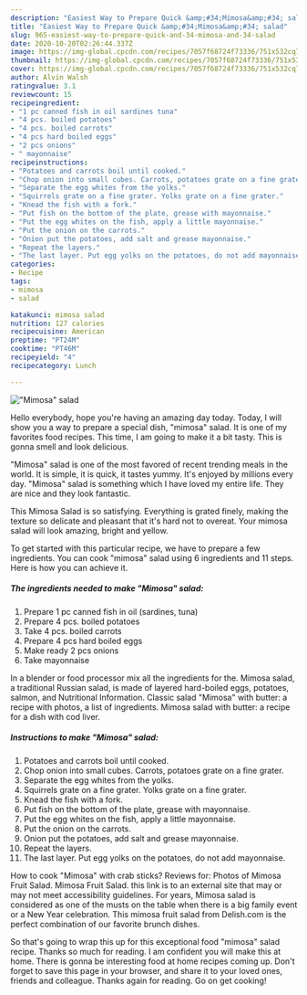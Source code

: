 ```yaml
---
description: "Easiest Way to Prepare Quick &amp;#34;Mimosa&amp;#34; salad"
title: "Easiest Way to Prepare Quick &amp;#34;Mimosa&amp;#34; salad"
slug: 965-easiest-way-to-prepare-quick-and-34-mimosa-and-34-salad
date: 2020-10-20T02:26:44.337Z
image: https://img-global.cpcdn.com/recipes/7057f68724f73336/751x532cq70/mimosa-salad-recipe-main-photo.jpg
thumbnail: https://img-global.cpcdn.com/recipes/7057f68724f73336/751x532cq70/mimosa-salad-recipe-main-photo.jpg
cover: https://img-global.cpcdn.com/recipes/7057f68724f73336/751x532cq70/mimosa-salad-recipe-main-photo.jpg
author: Alvin Walsh
ratingvalue: 3.1
reviewcount: 15
recipeingredient:
- "1 pc canned fish in oil sardines tuna"
- "4 pcs. boiled potatoes"
- "4 pcs. boiled carrots"
- "4 pcs hard boiled eggs"
- "2 pcs onions"
- " mayonnaise"
recipeinstructions:
- "Potatoes and carrots boil until cooked."
- "Chop onion into small cubes. Carrots, potatoes grate on a fine grater."
- "Separate the egg whites from the yolks."
- "Squirrels grate on a fine grater. Yolks grate on a fine grater."
- "Knead the fish with a fork."
- "Put fish on the bottom of the plate, grease with mayonnaise."
- "Put the egg whites on the fish, apply a little mayonnaise."
- "Put the onion on the carrots."
- "Onion put the potatoes, add salt and grease mayonnaise."
- "Repeat the layers."
- "The last layer. Put egg yolks on the potatoes, do not add mayonnaise."
categories:
- Recipe
tags:
- mimosa
- salad

katakunci: mimosa salad 
nutrition: 127 calories
recipecuisine: American
preptime: "PT24M"
cooktime: "PT46M"
recipeyield: "4"
recipecategory: Lunch

---
```



![&#34;Mimosa&#34; salad](https://img-global.cpcdn.com/recipes/7057f68724f73336/751x532cq70/mimosa-salad-recipe-main-photo.jpg)

Hello everybody, hope you're having an amazing day today. Today, I will show you a way to prepare a special dish, &#34;mimosa&#34; salad. It is one of my favorites food recipes. This time, I am going to make it a bit tasty. This is gonna smell and look delicious.

&#34;Mimosa&#34; salad is one of the most favored of recent trending meals in the world. It is simple, it is quick, it tastes yummy. It's enjoyed by millions every day. &#34;Mimosa&#34; salad is something which I have loved my entire life. They are nice and they look fantastic.

This Mimosa Salad is so satisfying. Everything is grated finely, making the texture so delicate and pleasant that it&#39;s hard not to overeat. Your mimosa salad will look amazing, bright and yellow.


To get started with this particular recipe, we have to prepare a few ingredients. You can cook &#34;mimosa&#34; salad using 6 ingredients and 11 steps. Here is how you can achieve it.

<!--inarticleads1-->

##### The ingredients needed to make &#34;Mimosa&#34; salad:

1. Prepare 1 pc canned fish in oil (sardines, tuna)
1. Prepare 4 pcs. boiled potatoes
1. Take 4 pcs. boiled carrots
1. Prepare 4 pcs hard boiled eggs
1. Make ready 2 pcs onions
1. Take  mayonnaise


In a blender or food processor mix all the ingredients for the. Mimosa salad, a traditional Russian salad, is made of layered hard-boiled eggs, potatoes, salmon, and Nutritional Information. Classic salad &#34;Mimosa&#34; with butter: a recipe with photos, a list of ingredients. Mimosa salad with butter: a recipe for a dish with cod liver. 

<!--inarticleads2-->

##### Instructions to make &#34;Mimosa&#34; salad:

1. Potatoes and carrots boil until cooked.
1. Chop onion into small cubes. Carrots, potatoes grate on a fine grater.
1. Separate the egg whites from the yolks.
1. Squirrels grate on a fine grater. Yolks grate on a fine grater.
1. Knead the fish with a fork.
1. Put fish on the bottom of the plate, grease with mayonnaise.
1. Put the egg whites on the fish, apply a little mayonnaise.
1. Put the onion on the carrots.
1. Onion put the potatoes, add salt and grease mayonnaise.
1. Repeat the layers.
1. The last layer. Put egg yolks on the potatoes, do not add mayonnaise.


How to cook &#34;Mimosa&#34; with crab sticks? Reviews for: Photos of Mimosa Fruit Salad. Mimosa Fruit Salad. this link is to an external site that may or may not meet accessibility guidelines. For years, Mimosa salad is considered as one of the musts on the table when there is a big family event or a New Year celebration. This mimosa fruit salad from Delish.com is the perfect combination of our favorite brunch dishes. 

So that's going to wrap this up for this exceptional food &#34;mimosa&#34; salad recipe. Thanks so much for reading. I am confident you will make this at home. There is gonna be interesting food at home recipes coming up. Don't forget to save this page in your browser, and share it to your loved ones, friends and colleague. Thanks again for reading. Go on get cooking!
